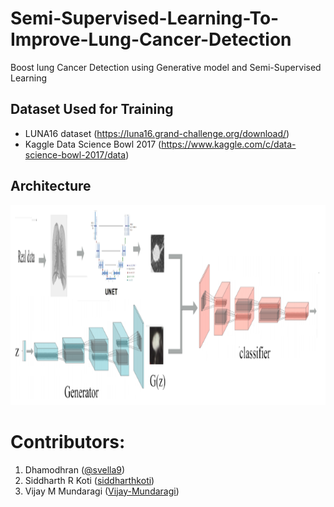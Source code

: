 # Semi-Supervised-Learning-To-Improve-Lung-Cancer-Detection
Boost lung Cancer Detection using Generative model and Semi-Supervised Learning


## Dataset Used for Training

-   LUNA16 dataset (https://luna16.grand-challenge.org/download/)
-   Kaggle Data Science Bowl 2017 (https://www.kaggle.com/c/data-science-bowl-2017/data)


## Architecture

<img src="images/Architecture.PNG" width="650" height="320" />


# Contributors:
 1. Dhamodhran ([@svella9](https://github.com/svella9))
 2. Siddharth R Koti ([siddharthkoti](https://github.com/siddharthkoti))
 3. Vijay M Mundaragi ([Vijay-Mundaragi](https://github.com/Vijay-Mundaragi))

